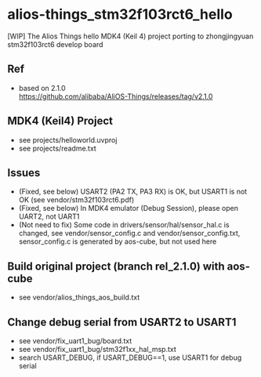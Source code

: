 # alios-things_stm32f103rct6_hello
[WIP] The Alios Things hello MDK4 (Keil 4) project porting to zhongjingyuan stm32f103rct6 develop board

## Ref  
* based on 2.1.0  
https://github.com/alibaba/AliOS-Things/releases/tag/v2.1.0  

## MDK4 (Keil4) Project  
* see projects/helloworld.uvproj  
* see projects/readme.txt  

## Issues  
* (Fixed, see below) USART2 (PA2 TX, PA3 RX) is OK, but USART1 is not OK (see vendor/stm32f103rct6.pdf)    
* (Fixed, see below) In MDK4 emulator (Debug Session), please open UART2, not UART1  
* (Not need to fix) Some code in drivers/sensor/hal/sensor_hal.c is changed, see vendor/sensor_config.c and vendor/sensor_config.txt, sensor_config.c is generated by aos-cube, but not used here  

## Build original project (branch rel_2.1.0) with aos-cube  
* see vendor/alios_things_aos_build.txt  

## Change debug serial from USART2 to USART1  
* see vendor/fix_uart1_bug/board.txt    
* see vendor/fix_uart1_bug/stm32f1xx_hal_msp.txt
* search USART_DEBUG, if USART_DEBUG==1, use USART1 for debug serial     
